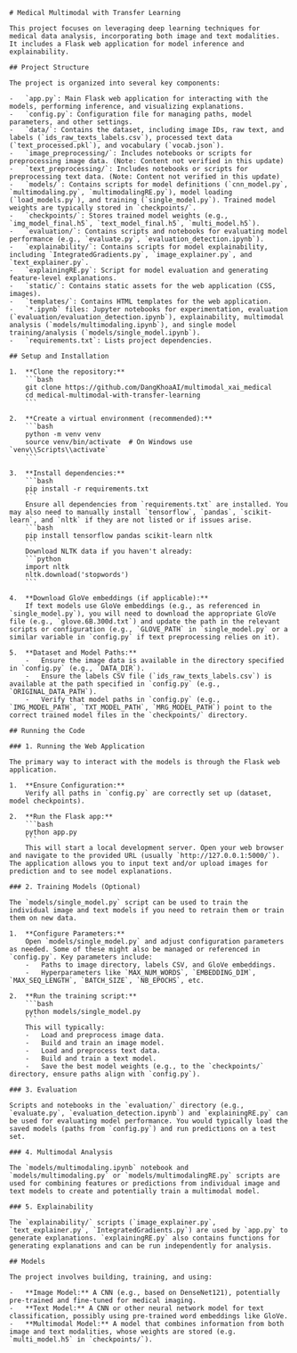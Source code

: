     # Medical Multimodal with Transfer Learning

    This project focuses on leveraging deep learning techniques for medical data analysis, incorporating both image and text modalities. It includes a Flask web application for model inference and explainability.

    ## Project Structure

    The project is organized into several key components:

    -   `app.py`: Main Flask web application for interacting with the models, performing inference, and visualizing explanations.
    -   `config.py`: Configuration file for managing paths, model parameters, and other settings.
    -   `data/`: Contains the dataset, including image IDs, raw text, and labels (`ids_raw_texts_labels.csv`), processed text data (`text_processed.pkl`), and vocabulary (`vocab.json`).
    -   `image_preprocessing/`: Includes notebooks or scripts for preprocessing image data. (Note: Content not verified in this update)
    -   `text_preprocessing/`: Includes notebooks or scripts for preprocessing text data. (Note: Content not verified in this update)
    -   `models/`: Contains scripts for model definitions (`cnn_model.py`, `multimodaling.py`, `multimodalingRE.py`), model loading (`load_models.py`), and training (`single_model.py`). Trained model weights are typically stored in `checkpoints/`.
    -   `checkpoints/`: Stores trained model weights (e.g., `img_model_final.h5`, `text_model_final.h5`, `multi_model.h5`).
    -   `evaluation/`: Contains scripts and notebooks for evaluating model performance (e.g., `evaluate.py`, `evaluation_detection.ipynb`).
    -   `explainability/`: Contains scripts for model explainability, including `IntegratedGradients.py`, `image_explainer.py`, and `text_explainer.py`.
    -   `explainingRE.py`: Script for model evaluation and generating feature-level explanations.
    -   `static/`: Contains static assets for the web application (CSS, images).
    -   `templates/`: Contains HTML templates for the web application.
    -   `*.ipynb` files: Jupyter notebooks for experimentation, evaluation (`evaluation/evaluation_detection.ipynb`), explainability, multimodal analysis (`models/multimodaling.ipynb`), and single model training/analysis (`models/single_model.ipynb`).
    -   `requirements.txt`: Lists project dependencies.

    ## Setup and Installation

    1.  **Clone the repository:**
        ```bash
        git clone https://github.com/DangKhoaAI/multimodal_xai_medical
        cd medical-multimodal-with-transfer-learning
        ```

    2.  **Create a virtual environment (recommended):**
        ```bash
        python -m venv venv
        source venv/bin/activate  # On Windows use `venv\\Scripts\\activate`
        ```

    3.  **Install dependencies:**
        ```bash
        pip install -r requirements.txt
        ```
        Ensure all dependencies from `requirements.txt` are installed. You may also need to manually install `tensorflow`, `pandas`, `scikit-learn`, and `nltk` if they are not listed or if issues arise.
        ```bash
        pip install tensorflow pandas scikit-learn nltk
        ```
        Download NLTK data if you haven't already:
        ```python
        import nltk
        nltk.download('stopwords')
        ```

    4.  **Download GloVe embeddings (if applicable):**
        If text models use GloVe embeddings (e.g., as referenced in `single_model.py`), you will need to download the appropriate GloVe file (e.g., `glove.6B.300d.txt`) and update the path in the relevant scripts or configuration (e.g., `GLOVE_PATH` in `single_model.py` or a similar variable in `config.py` if text preprocessing relies on it).

    5.  **Dataset and Model Paths:**
        -   Ensure the image data is available in the directory specified in `config.py` (e.g., `DATA_DIR`).
        -   Ensure the labels CSV file (`ids_raw_texts_labels.csv`) is available at the path specified in `config.py` (e.g., `ORIGINAL_DATA_PATH`).
        -   Verify that model paths in `config.py` (e.g., `IMG_MODEL_PATH`, `TXT_MODEL_PATH`, `MRG_MODEL_PATH`) point to the correct trained model files in the `checkpoints/` directory.

    ## Running the Code

    ### 1. Running the Web Application

    The primary way to interact with the models is through the Flask web application.

    1.  **Ensure Configuration:**
        Verify all paths in `config.py` are correctly set up (dataset, model checkpoints).

    2.  **Run the Flask app:**
        ```bash
        python app.py
        ```
        This will start a local development server. Open your web browser and navigate to the provided URL (usually `http://127.0.0.1:5000/`). The application allows you to input text and/or upload images for prediction and to see model explanations.

    ### 2. Training Models (Optional)

    The `models/single_model.py` script can be used to train the individual image and text models if you need to retrain them or train them on new data.

    1.  **Configure Parameters:**
        Open `models/single_model.py` and adjust configuration parameters as needed. Some of these might also be managed or referenced in `config.py`. Key parameters include:
        -   Paths to image directory, labels CSV, and GloVe embeddings.
        -   Hyperparameters like `MAX_NUM_WORDS`, `EMBEDDING_DIM`, `MAX_SEQ_LENGTH`, `BATCH_SIZE`, `NB_EPOCHS`, etc.

    2.  **Run the training script:**
        ```bash
        python models/single_model.py
        ```
        This will typically:
        -   Load and preprocess image data.
        -   Build and train an image model.
        -   Load and preprocess text data.
        -   Build and train a text model.
        -   Save the best model weights (e.g., to the `checkpoints/` directory, ensure paths align with `config.py`).

    ### 3. Evaluation

    Scripts and notebooks in the `evaluation/` directory (e.g., `evaluate.py`, `evaluation_detection.ipynb`) and `explainingRE.py` can be used for evaluating model performance. You would typically load the saved models (paths from `config.py`) and run predictions on a test set.

    ### 4. Multimodal Analysis

    The `models/multimodaling.ipynb` notebook and `models/multimodaling.py` or `models/multimodalingRE.py` scripts are used for combining features or predictions from individual image and text models to create and potentially train a multimodal model.

    ### 5. Explainability

    The `explainability/` scripts (`image_explainer.py`, `text_explainer.py`, `IntegratedGradients.py`) are used by `app.py` to generate explanations. `explainingRE.py` also contains functions for generating explanations and can be run independently for analysis.

    ## Models

    The project involves building, training, and using:

    -   **Image Model:** A CNN (e.g., based on DenseNet121), potentially pre-trained and fine-tuned for medical imaging.
    -   **Text Model:** A CNN or other neural network model for text classification, possibly using pre-trained word embeddings like GloVe.
    -   **Multimodal Model:** A model that combines information from both image and text modalities, whose weights are stored (e.g. `multi_model.h5` in `checkpoints/`).
